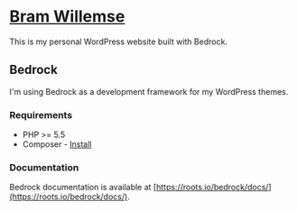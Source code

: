 # [Bram Willemse](https://bramwillemse.nl/)

This is my personal WordPress website built with Bedrock.



## Bedrock
I'm using Bedrock as a development framework for my WordPress themes. 

### Requirements

* PHP >= 5.5
* Composer - [Install](https://getcomposer.org/doc/00-intro.md#installation-linux-unix-osx)

### Documentation

Bedrock documentation is available at [https://roots.io/bedrock/docs/](https://roots.io/bedrock/docs/).
